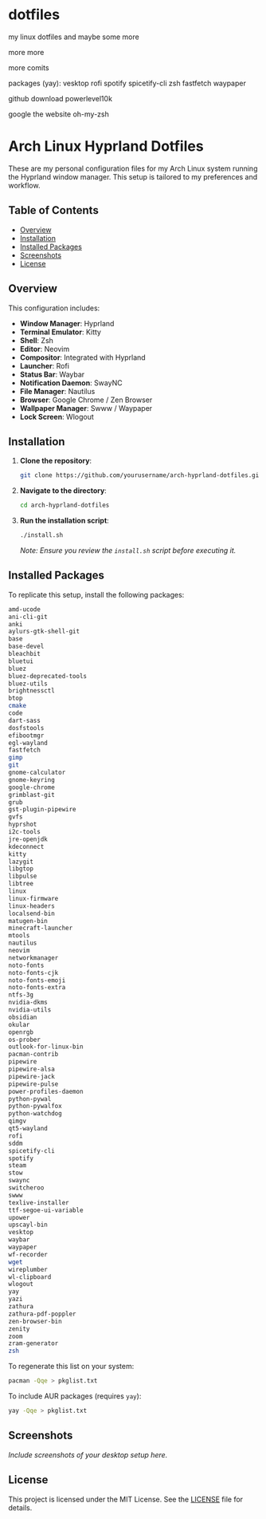 # dotfiles
my linux dotfiles and maybe some more

more more

more comits

packages (yay):
vesktop
rofi
spotify
spicetify-cli
zsh
fastfetch
waypaper




github download
powerlevel10k

google the website
oh-my-zsh


# Arch Linux Hyprland Dotfiles

These are my personal configuration files for my Arch Linux system running the Hyprland window manager. This setup is tailored to my preferences and workflow.

## Table of Contents

- [Overview](#overview)
- [Installation](#installation)
- [Installed Packages](#installed-packages)
- [Screenshots](#screenshots)
- [License](#license)

## Overview

This configuration includes:

- **Window Manager**: Hyprland
- **Terminal Emulator**: Kitty
- **Shell**: Zsh
- **Editor**: Neovim
- **Compositor**: Integrated with Hyprland
- **Launcher**: Rofi
- **Status Bar**: Waybar
- **Notification Daemon**: SwayNC
- **File Manager**: Nautilus
- **Browser**: Google Chrome / Zen Browser
- **Wallpaper Manager**: Swww / Waypaper
- **Lock Screen**: Wlogout

## Installation

1. **Clone the repository**:

   ```bash
   git clone https://github.com/yourusername/arch-hyprland-dotfiles.git
   ```

2. **Navigate to the directory**:

   ```bash
   cd arch-hyprland-dotfiles
   ```

3. **Run the installation script**:

   ```bash
   ./install.sh
   ```

   *Note: Ensure you review the `install.sh` script before executing it.*

## Installed Packages

To replicate this setup, install the following packages:

```bash
amd-ucode
ani-cli-git
anki
aylurs-gtk-shell-git
base
base-devel
bleachbit
bluetui
bluez
bluez-deprecated-tools
bluez-utils
brightnessctl
btop
cmake
code
dart-sass
dosfstools
efibootmgr
egl-wayland
fastfetch
gimp
git
gnome-calculator
gnome-keyring
google-chrome
grimblast-git
grub
gst-plugin-pipewire
gvfs
hyprshot
i2c-tools
jre-openjdk
kdeconnect
kitty
lazygit
libgtop
libpulse
libtree
linux
linux-firmware
linux-headers
localsend-bin
matugen-bin
minecraft-launcher
mtools
nautilus
neovim
networkmanager
noto-fonts
noto-fonts-cjk
noto-fonts-emoji
noto-fonts-extra
ntfs-3g
nvidia-dkms
nvidia-utils
obsidian
okular
openrgb
os-prober
outlook-for-linux-bin
pacman-contrib
pipewire
pipewire-alsa
pipewire-jack
pipewire-pulse
power-profiles-daemon
python-pywal
python-pywalfox
python-watchdog
qimgv
qt5-wayland
rofi
sddm
spicetify-cli
spotify
steam
stow
swaync
switcheroo
swww
texlive-installer
ttf-segoe-ui-variable
upower
upscayl-bin
vesktop
waybar
waypaper
wf-recorder
wget
wireplumber
wl-clipboard
wlogout
yay
yazi
zathura
zathura-pdf-poppler
zen-browser-bin
zenity
zoom
zram-generator
zsh
```

To regenerate this list on your system:

```bash
pacman -Qqe > pkglist.txt
```

To include AUR packages (requires `yay`):

```bash
yay -Qqe > pkglist.txt
```

## Screenshots

*Include screenshots of your desktop setup here.*

## License

This project is licensed under the MIT License. See the [LICENSE](LICENSE) file for details.
